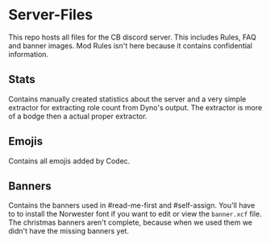 # Server-Files

This repo hosts all files for the CB discord server. This includes Rules, FAQ and banner images.
Mod Rules isn't here because it contains confidential information.

## Stats

Contains manually created statistics about the server and a very simple extractor for extracting role count from Dyno's output. The extractor is more of a bodge then a actual proper extractor.

## Emojis

Contains all emojis added by Codec.

## Banners

Contains the banners used in #read-me-first and #self-assign. You'll have to to install the Norwester font if you want to edit or view the `banner.xcf` file. The christmas banners aren't complete, because when we used them we didn't have the missing banners yet.

